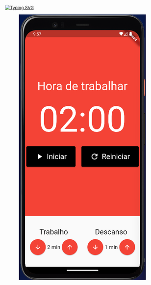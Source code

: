 
[![Typing SVG](https://readme-typing-svg.demolab.com?font=Fira+Code&weight=800&size=32&pause=1000&color=D46C6C&width=580&height=100&lines=Sup+dev!+Wellcome+to+my+app%F0%9F%92%95)](https://git.io/typing-svg)


  <p align="center">
      <img alt="PomodoroApp" title="Pomodoro" src=".github/images/Pomodoro_App.png" />
   </p>
